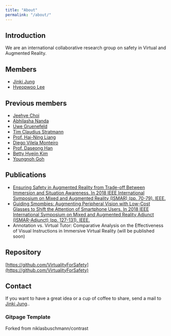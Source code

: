 ```yaml
---
title: "About"
permalink: "/about/"
---
```


## Introduction
We are an international collaborative research group on safety in Virtual and Augmented Reality.

## Members
 - [Jinki Jung](https://jinkijung.github.io/)
 - [Hyeopwoo Lee](https://www.researchgate.net/profile/Hyeopwoo_Lee)

## Previous members
  - [Jeehye Choi](https://www.researchgate.net/profile/Jeehye_Choi4)
  - [Abhilasha Nanda](https://www.researchgate.net/profile/Abhilasha_Nanda)
  - [Uwe Gruenefeld](https://uwe-gruenefeld.de/)
  - [Tim Claudius Stratmann](https://uol.de/en/media-informatics/team/tim-claudius-stratmann/)
  - [Prof. Hai-Ning Liang](https://www.xjtlu.edu.cn/en/departments/academic-departments/computer-science-and-software-engineering/staff/hai-ning-liang)
  - [Diego Vilela Monteiro](https://www.researchgate.net/profile/Diego_Monteiro3)
  - [Prof. Daseong Han](http://pro.handong.edu/dshan/)
  - [Betty Hyejin Kim](https://kr.linkedin.com/in/betty-kim/en)
  - [Youngnoh Goh](https://kr.linkedin.com/in/youngnohgoh)

## Publications
- [Ensuring Safety in Augmented Reality from Trade-off Between Immersion and Situation Awareness. In 2018 IEEE International Symposium on Mixed and Augmented Reality (ISMAR) (pp. 70-79). IEEE.](https://www.researchgate.net/publication/326343751_Ensuring_Safety_in_Augmented_Reality_from_Trade-off_Between_Immersion_and_Situation_Awareness)
- [Guiding Smombies: Augmenting Peripheral Vision with Low-Cost Glasses to Shift the Attention of Smartphone Users. In 2018 IEEE International Symposium on Mixed and Augmented Reality Adjunct (ISMAR-Adjunct) (pp. 127-131). IEEE.](https://www.researchgate.net/publication/326305306_Guiding_Smombies_Augmenting_Peripheral_Vision_with_Low-Cost_Glasses_to_Shift_the_Attention_of_Smartphone_Users)
- Annotation vs. Virtual Tutor: Comparative Analysis on the Effectiveness of Visual Instructions in Immersive Virtual Reality (will be published soon)

## Repository
[https://github.com/VirtualityForSafety](https://github.com/VirtualityForSafety)

## Contact
If you want to have a great idea or a cup of coffee to share, send a mail to [Jinki Jung](mailto:your.jinki.jung@gmail.com)..


### Gitpage Template

Forked from niklasbuschmann/contrast
